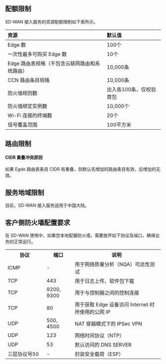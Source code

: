 ## 配额限制
SD-WAN 接入服务的资源配额限制如下表所示。

| 资源                    | 默认值                  | 
| :---------------------- | :---------------------- | 
| Edge 数                 | 100个                   | 
| 一次性最多可购买 Edge 数    | 10个                     | 
| Edge 路由表规格（不包含云联网路由和系统路由）         | 10,000条                   |
| CCN 路由条目规格        | 10,000条                   | 
| 防火墙规则数            | 出入各100条，仅校验首包 | 
| 防火墙绑定实例数        | 10,000个                   | 
|Wi-Fi 连接的终端数| 20个|
|信号覆盖范围|100平方米|

## 路由限制
#### CIDR 重叠冲突原则
如果 Egde 路由表条目 CIDR 有重叠，则默认先增加的路由条目有效，后增加的无效。

## 服务地域限制
目前，SD-WAN 接入服务适用于中国大陆。


## 客户侧防火墙配置要求[](id:pzyq)
在 SD-WAN 使用中，如果您本地配置防火墙，需要放开如下协议及端口，确保业务的正常运行。
<table>
<tr>
<th width="25%">协议</th>
<th>端口</th>
<th>说明</th>
</tr>
<tr>
<td>ICMP</td>
<td>-	</td>
<td>用于网络质量分析（NQA）可达性测试</td>
</tr>
<tr>
<td>TCP</td>
<td>443</td>
<td>用于日志上传、软件包下载</td>
</tr>
<tr>
<td>TCP</td>
<td>9200, 9300</td>
<td>用于与控制器之间的控制连接</td>
</tr>
<tr>
<td>TCP</td>
<td>80</td>
<td>用于获取 Edge 设备访问 Internet 时所使用的公网 IP</td>
</tr>
<tr>
<td>UDP</td>
<td>500, 4500</td>
<td>NAT 穿越模式下的 IPSec VPN</td>
</tr>
<tr>
<td>UDP</td>
<td>123</td>
<td>网络时间协议（NTP）</td>
</tr>
<tr>
<td>UDP</td>
<td>53</td>
<td>默认访问的 DNS SERVER</td>
</tr>
<tr>
<td>三层协议号50</td>
<td>-</td>
<td>封装安全载荷（ESP）</td>
</tr>
</table>


